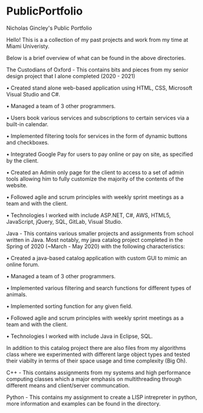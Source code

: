 # PublicPortfolio
Nicholas Gincley's Public Portfolio

Hello! This is a a collection of my past projects and work from my time at Miami Univeristy.

Below is a brief overview of what can be found in the above directories.

The Custodians of Oxford - This contains bits and pieces from my senior design project that I alone completed (2020 - 2021)

  •	Created stand alone web-based application using HTML, CSS, Microsoft Visual Studio and C#.

  •	Managed a team of 3 other programmers.

  •	Users book various services and subscriptions to certain services via a built-in calendar. 

  •	Implemented filtering tools for services in the form of dynamic buttons and checkboxes.

  •	Integrated Google Pay for users to pay online or pay on site, as specified by the client. 

  •	Created an Admin only page for the client to access to a set of admin tools allowing him to fully customize the majority of the contents of the website.

  •	Followed agile and scrum principles with weekly sprint meetings as a team and with the client.

  •	Technologies I worked with include ASP.NET, C#, AWS, HTML5, JavaScript, jQuery, SQL, GitLab, Visual Studio.

Java - This contains various smaller projects and assignments from school written in Java. 
Most notably, my java catalog project completed in the Spring of 2020 (~March - May 2020) with the following characteristics:

  •	Created a java-based catalog application with custom GUI to mimic an online forum.

  •	Managed a team of 3 other programmers.

  •	Implemented various filtering and search functions for different types of animals.

  •	Implemented sorting function for any given field.

  •	Followed agile and scrum principles with weekly sprint meetings as a team and with the client.

  •	Technologies I worked with include Java in Eclipse, SQL.

In addition to this catalog project there are also files from my algorithms class where we experimented with different large object types and tested their viabilty in terms of their space usage and time complexity (Big Oh).

C++ - This contains assignments from my systems and high performance computing classes which a major emphasis on multithreading through different means and client/server communcation. 

Python - This contains my assignment to create a LISP intrepreter in python, more information and examples can be found in the directory. 

